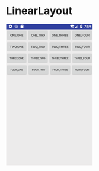 # LinearLayout
![LinearLayoutTest](https://github.com/wstelly/AndroidLayout/blob/master/linearlayout.png)


